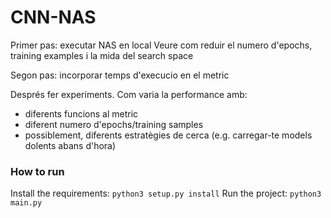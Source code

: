 # CNN-NAS

Primer pas: executar NAS en local
Veure com reduir el numero d'epochs, training examples i la mida del search space

Segon pas: incorporar temps d'execucio en el metric

Després fer experiments. Com varia la performance amb:
- diferents funcions al metric
- diferent numero d'epochs/training samples
- possiblement, diferents estratègies de cerca (e.g. carregar-te models dolents abans d'hora)

### How to run
Install the requirements:
`python3 setup.py install`
Run the project:
`python3 main.py`
